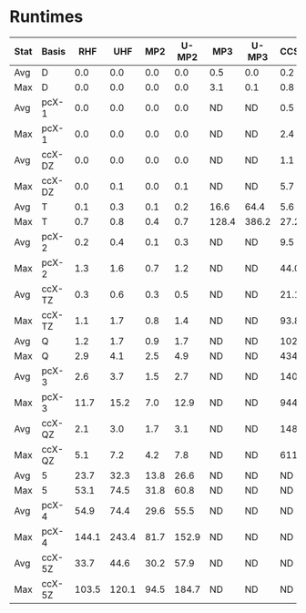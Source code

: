 # Runtimes

| Stat | Basis | RHF | UHF | MP2 | U-MP2 | MP3 | U-MP3 | CCSD | U-CCSD | (T) | U-(T) |
| - | - | - | - | - | - | - | - | - | - | - | - |
| Avg | D | 0.0 | 0.0 | 0.0 | 0.0 | 0.5 | 0.0 | 0.2 | 1.0 | -0.1 | -0.4 |
| Max | D | 0.0 | 0.0 | 0.0 | 0.0 | 3.1 | 0.1 | 0.8 | 3.4 | 0.1 | 0.6 |
| Avg | pcX-1 | 0.0 | 0.0 | 0.0 | 0.0 | ND | ND | 0.5 | 2.7 | ND | ND |
| Max | pcX-1 | 0.0 | 0.0 | 0.0 | 0.0 | ND | ND | 2.4 | 14.9 | ND | ND |
| Avg | ccX-DZ | 0.0 | 0.0 | 0.0 | 0.0 | ND | ND | 1.1 | 6.3 | ND | ND |
| Max | ccX-DZ | 0.0 | 0.1 | 0.0 | 0.1 | ND | ND | 5.7 | 34.0 | ND | ND |
| Avg | T | 0.1 | 0.3 | 0.1 | 0.2 | 16.6 | 64.4 | 5.6 | 18.4 | -1.1 | 8.1 |
| Max | T | 0.7 | 0.8 | 0.4 | 0.7 | 128.4 | 386.2 | 27.2 | 125.5 | 5.8 | 83.9 |
| Avg | pcX-2 | 0.2 | 0.4 | 0.1 | 0.3 | ND | ND | 9.5 | 59.3 | ND | ND |
| Max | pcX-2 | 1.3 | 1.6 | 0.7 | 1.2 | ND | ND | 44.0 | 329.5 | ND | ND |
| Avg | ccX-TZ | 0.3 | 0.6 | 0.3 | 0.5 | ND | ND | 21.1 | 135.5 | ND | ND |
| Max | ccX-TZ | 1.1 | 1.7 | 0.8 | 1.4 | ND | ND | 93.8 | 772.1 | ND | ND |
| Avg | Q | 1.2 | 1.7 | 0.9 | 1.7 | ND | ND | 102.6 | 266.1 | -41.7 | -2.8 |
| Max | Q | 2.9 | 4.1 | 2.5 | 4.9 | ND | ND | 434.8 | 1206.2 | 139.1 | 981.0 |
| Avg | pcX-3 | 2.6 | 3.7 | 1.5 | 2.7 | ND | ND | 140.3 | 442.7 | ND | ND |
| Max | pcX-3 | 11.7 | 15.2 | 7.0 | 12.9 | ND | ND | 944.6 | 1395.4 | ND | ND |
| Avg | ccX-QZ | 2.1 | 3.0 | 1.7 | 3.1 | ND | ND | 148.6 | 474.2 | ND | ND |
| Max | ccX-QZ | 5.1 | 7.2 | 4.2 | 7.8 | ND | ND | 611.8 | 1331.8 | ND | ND |
| Avg | 5 | 23.7 | 32.3 | 13.8 | 26.6 | ND | ND | ND | ND | ND | ND |
| Max | 5 | 53.1 | 74.5 | 31.8 | 60.8 | ND | ND | ND | ND | ND | ND |
| Avg | pcX-4 | 54.9 | 74.4 | 29.6 | 55.5 | ND | ND | ND | ND | ND | ND |
| Max | pcX-4 | 144.1 | 243.4 | 81.7 | 152.9 | ND | ND | ND | ND | ND | ND |
| Avg | ccX-5Z | 33.7 | 44.6 | 30.2 | 57.9 | ND | ND | ND | ND | ND | ND |
| Max | ccX-5Z | 103.5 | 120.1 | 94.5 | 184.7 | ND | ND | ND | ND | ND | ND |
